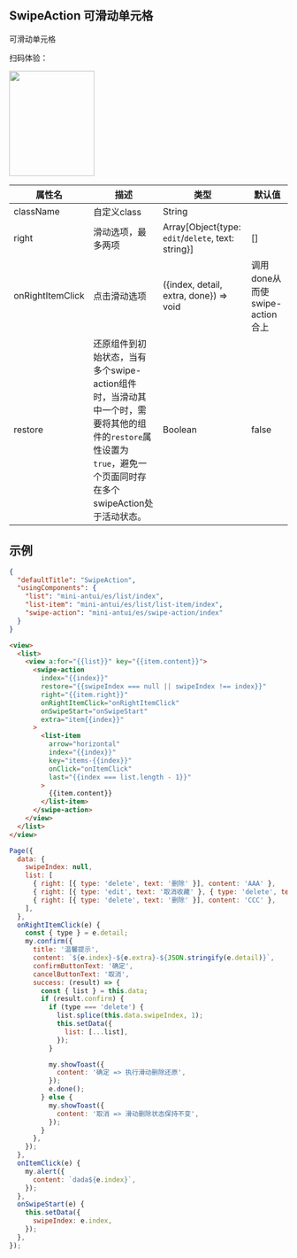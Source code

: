 ## SwipeAction 可滑动单元格

可滑动单元格

扫码体验：

<img src="https://gw.alipayobjects.com/zos/rmsportal/AJKkYtCpuwuoaKTQijUB.jpeg" width="154" height="190" />

| 属性名 | 描述 | 类型 | 默认值 |
| ---- | ---- | ---- | ---- |
| className | 自定义class | String| |
| right | 滑动选项，最多两项 | Array[Object{type: `edit`/`delete`, text: string}]| [] |
| onRightItemClick | 点击滑动选项 | ({index, detail, extra, done}) => void | 调用done从而使swipe-action合上 |
| restore | 还原组件到初始状态，当有多个swipe-action组件时，当滑动其中一个时，需要将其他的组件的`restore`属性设置为`true`，避免一个页面同时存在多个swipeAction处于活动状态。 | Boolean | false |


## 示例

```json
{
  "defaultTitle": "SwipeAction",
  "usingComponents": {
    "list": "mini-antui/es/list/index",
    "list-item": "mini-antui/es/list/list-item/index",
    "swipe-action": "mini-antui/es/swipe-action/index"
  }
}
```

```html
<view>
  <list>
    <view a:for="{{list}}" key="{{item.content}}">
      <swipe-action
        index="{{index}}"
        restore="{{swipeIndex === null || swipeIndex !== index}}"
        right="{{item.right}}"
        onRightItemClick="onRightItemClick"
        onSwipeStart="onSwipeStart"
        extra="item{{index}}"
      >
        <list-item
          arrow="horizontal"
          index="{{index}}"
          key="items-{{index}}"
          onClick="onItemClick"
          last="{{index === list.length - 1}}"
        >
          {{item.content}}
        </list-item>
      </swipe-action>
    </view>
  </list>
</view>
```

```javascript
Page({
  data: {
    swipeIndex: null,
    list: [
      { right: [{ type: 'delete', text: '删除' }], content: 'AAA' },
      { right: [{ type: 'edit', text: '取消收藏' }, { type: 'delete', text: '删除' }], content: 'BBB' },
      { right: [{ type: 'delete', text: '删除' }], content: 'CCC' },
    ],
  },
  onRightItemClick(e) {
    const { type } = e.detail;
    my.confirm({
      title: '温馨提示',
      content: `${e.index}-${e.extra}-${JSON.stringify(e.detail)}`,
      confirmButtonText: '确定',
      cancelButtonText: '取消',
      success: (result) => {
        const { list } = this.data;
        if (result.confirm) {
          if (type === 'delete') {
            list.splice(this.data.swipeIndex, 1);
            this.setData({
              list: [...list],
            });
          }

          my.showToast({
            content: '确定 => 执行滑动删除还原',
          });
          e.done();
        } else {
          my.showToast({
            content: '取消 => 滑动删除状态保持不变',
          });
        }
      },
    });
  },
  onItemClick(e) {
    my.alert({
      content: `dada${e.index}`,
    });
  },
  onSwipeStart(e) {
    this.setData({
      swipeIndex: e.index,
    });
  },
});
```
